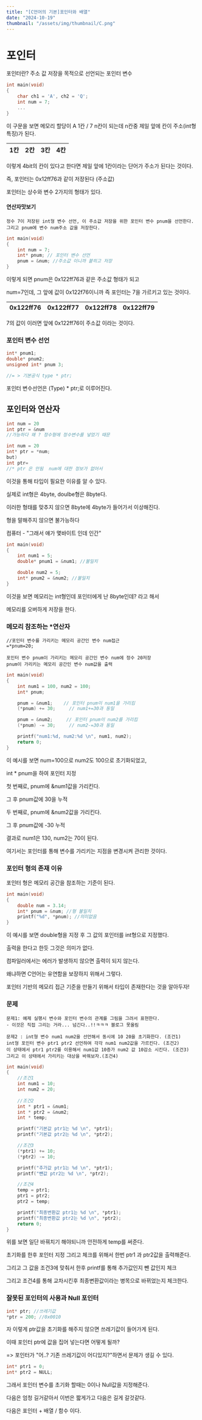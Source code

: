 ```yaml
---
title: "[C언어의 기본]포인터와 배열"
date: "2024-10-19"
thumbnail: "/assets/img/thumbnail/C.png"
---
```


# 포인터

포인터란? 주소 값 저장을 목적으로 선언되는 포인터 변수

```c
int main(void)
{
	char ch1 = 'A', ch2 = 'Q';
	int num = 7;
	...
}
```

이 구문을 보면 메모리 할당이 A 1칸 / 7 n칸이 되는데 n칸중 제일 앞에 칸이 주소(int형 특징)가 된다.

| 1칸  | 2칸  | 3칸  | 4칸  |
| ---- | ---- | ---- | ---- |

이렇게 4bit의 칸이 있다고 한다면 제일 앞에 1칸이라는 단어가 주소가 된다는 것이다.

즉, 포인터는 0x12ff76과 같이 저장된다 (주소값)

포인터는 상수와 변수 2가지의 형태가 있다.



#### 연산자맛보기

```
정수 7이 저장된 int형 변수 선언, 이 주소값 저장을 위한 포인터 변수 pnum을 선언한다.
그리고 pnum에 변수 num주소 값을 저장한다.
```

```c
int main(void)
{
	int num = 7;
	int* pnum; // 포인터 변수 선언
	pnum = &num; //주소값 이니까 붙히고 저장
}
```

이렇게 되면 pnum은 0x122ff76과 같은 주소값 형태가 되고

num=7인데, 그 앞에 값이 0x122f76이니까 즉 포인터는 7을 가르키고 있는 것이다.

| 0x122ff76 | 0x122ff77 | 0x122ff78 | 0x122ff79 |
| --------- | --------- | --------- | --------- |

7의 값이 이러면 앞에 0x122ff76이 주소값 이라는 것이다.



### 포인터 변수 선언

```c
int* pnum1;
double* pnum2;
unsigned int* pnum 3;

//= > 기본공식 type * ptr;
```

포인터 변수선언은 (Type) * ptr;로 이루어진다.



## 포인터와 연산자

```c
int num = 20
int ptr = &num
//가능하다 왜 ? 정수형에 정수변수를 넣었기 때문

int num = 20
int* ptr = *num;
but)
int ptr=
//* ptr 은 안됨  num에 대한 정보가 없어서
```

이것을 통해 타입이 필요한 이유를 알 수 있다.

실제로 int형은 4byte, doulbe형은 8byte다.

이러한 형태를 맞추지 않으면 8byte에 4byte가 들어가서 이상해진다.

형을 말해주지 않으면 불가능하다

컴퓨터 - "그래서 얘가 몇바이트 인데 인간"



```c
int main(void)
{
	int num1 = 5;
	double* pnum1 = &num1; //불일치

	double num2 = 5;
	int* pnum2 = &num2; //불일치
}
```

이것을 보면 메모리는 int형인데 포인터에게 난 8byte인데? 라고 해서 

메모리를 오버하게 저장을 한다.



### 메모리 참조하는 *연산자

```
//포인터 변수를 가리키는 메모리 공간인 변수 num접근
=*pnum=20;

포인터 변수 pnum이 가리키는 메모리 공간인 변수 num에 정수 20저장
pnum이 가리키는 메모리 공간인 변수 num값을 출력
```

```c
int main(void)
{
	int num1 = 100, num2 = 100;
	int* pnum;

	pnum = &num1;    // 포인터 pnum이 num1을 가리킴
	(*pnum) += 30;     // num1+=30과 동일

	pnum = &num2;     // 포인터 pnum이 num2를 가리킴
	(*pnum) -= 30;     // num2-=30과 동일

	printf("num1:%d, num2:%d \n", num1, num2);
	return 0;
}
```

이 예시를 보면 num=100으로 num2도 100으로 초기화되었고,

int * pnum을 하여 포인터 지정



첫 번째로, pnum에 &num1값을 가리킨다.

그 후 pnum값에 30을 누적



두 번째로, pnum에 &num2값을 가리킨다.

그 후 pnum값에 -30 누적



결과로 num1은 130, num2는 70이 된다.

여기서는 포인터를 통해 변수를 가리키는 지점을 변경시켜 관리한 것이다.



### 포인터 형의 존재 이유

포인터 형은 메모리 공간을 참조하는 기준이 된다.

````c
int main(void)
{
	double num = 3.14;
	int* pnum = &num; //형 불일치
	printf("%d", *pnum); //의미없음
}
````

이 예시를 보면 double형을 지정 후 그 값의 포인터를 int형으로 지정했다.

출력을 한다고 한듯 그것은 의미가 없다.



컴파일러에서는 에러가 발생하지 않으면 출력이 되지 않는다.

왜냐하면 C언어는 유연함을 보장하지 위해서 그렇다.

포인터 기반의 메모리 접근 기준을 만들기 위해서 타입이 존재한다는 것을 알아두자!



### 문제

```
문제1: 예제 실행시 변수와 포인터 변수의 관계를 그림을 그려서 표현한다.
- 이것은 직접 그리는 거라... 넘긴다..!!ㅋㅋㅋ 블로그 못올림
```

```
문제2 : int형 변수 num1 num2을 선언해서 동시에 10 20을 초기화한다. (조건1)
int형 포인터 변수 ptr1 ptr2 선언하여 각각 num1 num2값을 가르킨다. (조건2)
이 상태에서 ptr1 ptr2를 이용해서 num1값 10증가 num2 값 10감소 시킨다. (조건3)
그리고 이 상태에서 가리키는 대상을 바꿔보자.(조건4)
```

```c
int main(void)
{
    //조건1
	int num1 = 10;
	int num2 = 20;
	
    //조건2
	int * ptr1 = &num1;
	int * ptr2 = &num2;
	int * temp;

	printf("기본값 ptr1는 %d \n", *ptr1);
	printf("기본값 ptr2는 %d \n", *ptr2);

    //조건3
	(*ptr1) += 10;
	(*ptr2) -= 10;

	printf("추가값 ptr1는 %d \n", *ptr1);
	printf("뺸값 ptr2는 %d \n", *ptr2);

    //조건4
	temp = ptr1;
	ptr1 = ptr2;
	ptr2 = temp;

	printf("최종변환값 ptr1는 %d \n", *ptr1);
	printf("최종변환값 ptr2는 %d \n", *ptr2);
	return 0;
}
```

위를 보면 일단 바꿔치기 해야되니까 안전하게 temp를 써준다.

초기화를 한후 포인터 지정 그리고 체크를 위해서 한번 ptr1 과 ptr2값을 출력해준다.

그리고 그 값을 조건3에 맞춰서 한후 printf를 통해 추가값인지 뺀 값인지 체크

그리고 조건4를 통해 교차시킨후 최종변환값이라는 병목으로 바뀌었는지 체크한다.



### 잘못된 포인터의 사용과 Null 포인터

```c
int* ptr; //쓰레기값 
*ptr = 200; //0x0010
```

자 이렇게 ptr값을 초기화를 해주지 않으면 쓰레기값이 들어가게 된다.

이때 포인터 ptr에 값을 집어 넣는다면 어떻게 될까?

=> 포인터가 "어..? 기존 쓰레기값이 어디있지?"하면서 문제가 생길 수 있다.



```c
int* ptr1 = 0;
int* ptr2 = NULL;
```

그래서 포인터 변수를 초기화 할때는 0이나 Null값을 지정해준다.





다음은 엄청 길거같아서 이번은 짧게가고 다음은 길게 갈것같다. 

다음은 포인터 + 배열 / 함수 이다.